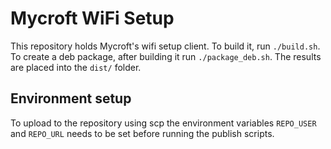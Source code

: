 # Mycroft WiFi Setup

This repository holds Mycroft's wifi setup client. To build it, run `./build.sh`. To create a deb package, after building it run `./package_deb.sh`. The results are placed into the `dist/` folder.

## Environment setup
To upload to the repository using scp the environment variables `REPO_USER` and `REPO_URL` needs to be set before running the publish scripts.
